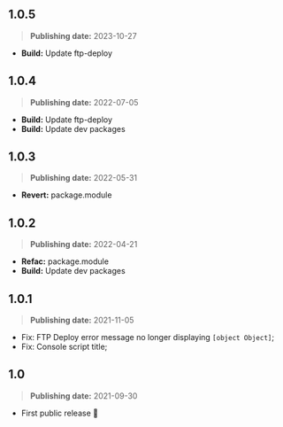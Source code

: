 ## 1.0.5
> **Publishing date:** 2023-10-27

- **Build:** Update ftp-deploy

## 1.0.4
> **Publishing date:** 2022-07-05

- **Build:** Update ftp-deploy
- **Build:** Update dev packages

## 1.0.3
> **Publishing date:** 2022-05-31

- **Revert:** package.module

## 1.0.2
> **Publishing date:** 2022-04-21

- **Refac:** package.module
- **Build:** Update dev packages

## 1.0.1
> **Publishing date:** 2021-11-05

- Fix: FTP Deploy error message no longer displaying `[object Object]`;
- Fix: Console script title;

## 1.0
> **Publishing date:** 2021-09-30

- First public release 🎉